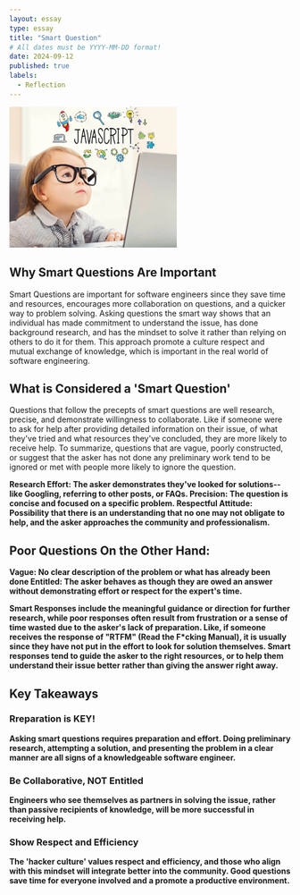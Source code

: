 ```yaml
---
layout: essay
type: essay
title: "Smart Question"
# All dates must be YYYY-MM-DD format!
date: 2024-09-12
published: true
labels:
  - Reflection 
---
```


<img width="300px" class="rounded float-start pe-4" src="../img/javascript.jpeg">

## Why Smart Questions Are Important
Smart Questions are important for software engineers since they save time and resources, encourages more collaboration on questions, and a quicker way to problem solving. Asking questions the smart way shows that an individual has made commitment to understand the issue, has done background research, and has the mindset to solve it rather than relying on others to do it for them. This approach promote a culture respect and mutual exchange of knowledge, which is important in the real world of software engineering. 

## What is Considered a 'Smart Question' 
Questions that follow the precepts of smart questions are well research, precise, and demonstrate willingness to collaborate. Like if someone were to ask for help after providing detailed information on their issue, of what they've tried and what resources they've concluded, they are more likely to receive help. To summarize, questions that are vague, poorly constructed, or suggest that the asker has not done any preliminary work tend to be ignored or met with people more likely to ignore the question. 

<b> Research Effort: <b> The asker demonstrates they've looked for solutions--like Googling, referring to other posts, or FAQs.
Precision: The question is concise and focused on a specific problem. 
Respectful Attitude: Possibility that there is an understanding that no one may not obligate to help, and the asker approaches the community and professionalism. 

## Poor Questions On the Other Hand: 
Vague: No clear description of the problem or what has already been done 
Entitled: The asker behaves as though they are owed an answer without demonstrating effort or respect for the expert's time. 

Smart Responses include the meaningful guidance or direction for further research, while poor responses often result from frustration or a sense of time wasted due to the asker's lack of preparation. Like, if someone receives the response of "RTFM" (Read the F*cking Manual), it is usually since they have not put in the effort to look for solution themselves. Smart responses tend to guide the asker to the right resources, or to help them understand their issue better rather than giving the answer right away. 

## Key Takeaways  
### Rreparation is KEY! 
Asking smart questions requires preparation and effort. Doing preliminary research, attempting a solution, and presenting the problem in a clear manner are all signs of a knowledgeable software engineer. 

### Be Collaborative, NOT Entitled 
Engineers who see themselves as partners in solving the issue, rather than passive recipients of knowledge, will be more successful in receiving help. 

### Show Respect and Efficiency 
The 'hacker culture' values respect and efficiency, and those who align with this mindset will integrate better into the community. Good questions save time for everyone involved and a promote a productive environment. 
